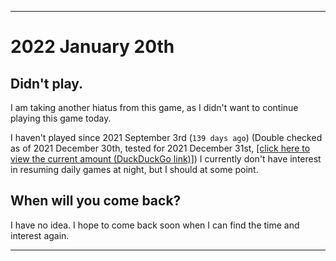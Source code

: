 
***

# 2022 January 20th

## Didn't play.

I am taking another hiatus from this game, as I didn't want to continue playing this game today.

I haven't played since 2021 September 3rd (`139 days ago`) (Double checked as of 2021 December 30th, tested for 2021 December 31st, [[click here to view the current amount (DuckDuckGo link)]](https://duckduckgo.com/?q=Days+since+September+3rd+2021&t=ffab&ia=answer)) I currently don't have interest in resuming daily games at night, but I should at some point.

## When will you come back?

I have no idea. I hope to come back soon when I can find the time and interest again.

***

